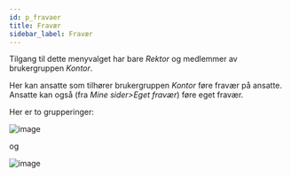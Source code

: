 ```yaml
---
id: p_fravaer
title: Fravær
sidebar_label: Fravær
---
```

Tilgang til dette menyvalget har bare _Rektor_ og medlemmer av brukergruppen _Kontor_.

Her kan ansatte som tilhører brukergruppen _Kontor_ føre fravær på ansatte. Ansatte kan også (fra _Mine sider>Eget fravær_) føre eget fravær. 

Her er to grupperinger:

![image](https://github.com/user-attachments/assets/d2943e27-a70b-408d-9c88-d6970dbbe6de)

og

![image](https://github.com/user-attachments/assets/b8077119-472d-4b4f-a90f-3a8573b7ca10)
